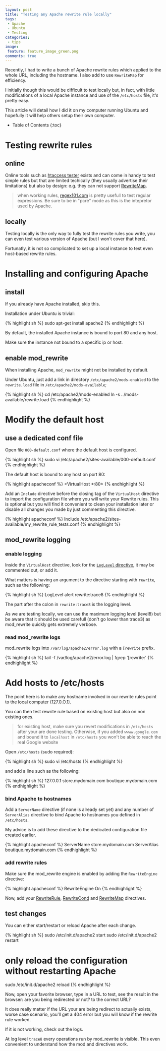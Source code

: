 ```yaml
---
layout: post
title: "Testing any Apache rewrite rule locally"
tags:
 - Apache
 - Ubuntu
 - Testing
categories:
 - tips
image:
 feature: feature_image_green.png
comments: true
---
```


Recently, I had to write a bunch of Apache rewrite rules which applied to the whole URL, including the hostname. I also add to use `RewriteMap` for efficiency.

I initially though this would be difficult to test locally but, in fact, with little modifications of a local Apache instance and use of the `/etc/hosts` file, it's pretty easy.

This article will detail how I did it on my computer running Ubuntu and hopefully it will help others setup their own computer.


* Table of Contents
{:toc}

# Testing rewrite rules

## online

Online tools such as [htaccess tester](http://htaccess.madewithlove.be/) exists and can come in handy to test simple rules but that are limited techically (they usually advertise their limitations) but also by design: e.g. they can not support [RewriteMap](http://httpd.apache.org/docs/current/en/mod/mod_rewrite.html#rewritemap).

> when working rules, [regex101.com](http://regex101.com/#pcre) is pretty usefull to test regular expressions. Be sure to be in "pcre" mode as this is the intepretor used by Apache.

## locally

Testing locally is the only way to fully test the rewrite rules you write, you can even test various version of Apache (but I won't cover that here).

Fortunatly, it is not so complicated to set up a local instance to test even host-based rewrite rules.

# Installing and configuring Apache

## install

If you already have Apache installed, skip this.

Installation under Ubuntu is trivial:

{% highlight sh %}
sudo apt-get install apache2
{% endhighlight %}

By default, the installed Apache instance is bound to port 80 and any host.

Make sure the instance not bound to a specific ip or host.

## enable mod_rewrite

When installing Apache, `mod_rewrite` might not be installed by default.

Under Ubuntu, just add a link in directory `/etc/apache2/mods-enabled` to the `rewrite.load` file in `/etc/apache2/mods-available`;

{% highlight sh %}
cd /etc/apache2/mods-enabled
ln -s ../mods-available/rewrite.load
{% endhighlight %}

# Modify the default host

## use a dedicated conf file 

Open file `000-default.conf` where the default host is configured.

{% highlight sh %}
sudo vi /etc/apache2/sites-available/000-default.conf
{% endhighlight %}

The default host is bound to any host on port 80:

{% highlight apacheconf %}
<VirtualHost *:80>
{% endhighlight %}

Add an `Include` directive before the closing tag of the `VirtualHost` directive to import the configuration file where you will write your Rewrite rules.
This is optional but you will find it convenient to clean your installation later or disable all changes you made by just commenting this directive.

{% highlight apacheconf %}
Include /etc/apache2/sites-available/my_rewrite_rule_tests.conf
{% endhighlight %}

## mod_rewrite logging

### enable logging

Inside the `VirtualHost` directive, look for the [`LogLevel` directive](http://httpd.apache.org/docs/2.4/en/mod/mod_rewrite.html#logging), it may be commented out, or add it.

What matters is having an argument to the directive starting with `rewrite`, such as the following:

{% highlight sh %}
LogLevel alert rewrite:trace8
{% endhighlight %}

The part after the colon in `rewrite:trace8` is the logging level.

As we are testing locally, we can use the maximum logging level (level8) but be aware that it should be used carefull (don't go lower than trace3) as mod_rewrite quickly gets extremely verbose.

### read mod_rewrite logs

mod_rewrite logs into `/var/log/apache2/error.log` with a `[rewrite` prefix.

{% highlight sh %}
tail -f /var/log/apache2/error.log | fgrep '[rewrite:' 
{% endhighlight %}

# Add hosts to /etc/hosts

The point here is to make any hostname involved in our rewrite rules point to the local computer (127.0.O.1).

You can then test rewrite rule based on existing host but also on non existing ones.

>for existing host, make sure you revert modifications in `/etc/hosts` after your are done testing. Otherwise, if you added `wwww.google.com` and bound it to `localhost` in `/etc/hosts` you won't be able to reach the real Google website

Open `/etc/hosts` (sudo required):

{% highlight sh %}
sudo vi /etc/hosts
{% endhighlight %}

and add a line such as the following:

{% highlight sh %}
127.0.0.1    store.mydomain.com boutique.mydomain.com
{% endhighlight %}

### bind Apache to hostnames

Add a `ServerName` directive (if none is already set yet) and any number of `ServerAlias` directive to bind Apache to hostnames you defined in `/etc/hosts`.

My advice is to add these directive to the dedicated configuration file created earlier.

{% highlight apacheconf %}
ServerName              store.mydomain.com
ServerAlias             boutique.mydomain.com
{% endhighlight %}

### add rewrite rules

Make sure the mod_rewrite engine is enabled by adding the `RewriteEngine` directive:

{% highlight apacheconf %}
RewriteEngine   On
{% endhighlight %}

Now, add your [RewriteRule](http://httpd.apache.org/docs/2.4/en/mod/mod_rewrite.html#rewriterule), [RewriteCond](http://httpd.apache.org/docs/2.4/en/mod/mod_rewrite.html#rewritecond) and [RewriteMap](http://httpd.apache.org/docs/current/en/mod/mod_rewrite.html#rewritemap) directives.

## test changes

You can either start/restart or reload Apache after each change.

{% highlight sh %}
sudo /etc/init.d/apache2 start
sudo /etc/init.d/apache2 restart
# only reload the configuration without restarting Apache
sudo /etc/init.d/apache2 reload
{% endhighlight %}

Now, open your favorite browser, type in a URL to test, see the result in the browser: are you being redirected or not? to the correct URL?

It does really matter if the URL your are being redirect to actually exists, worse case scenario, you'll get a 404 error but you will know if the rewrite rule worked.

If it is not working, check out the logs.

At log level `trace8` every operations run by mod_rewrite is visible. This even convenient to understand how the mod and directives work.

